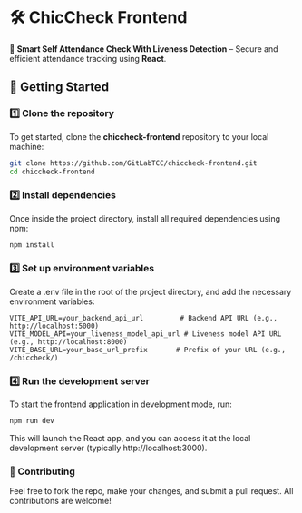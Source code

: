 # 🛠️ ChicCheck Frontend  

🚀 **Smart Self Attendance Check With Liveness Detection** – Secure and efficient attendance tracking using **React**.

## 🚀 Getting Started  

### 1️⃣ Clone the repository  
To get started, clone the **chiccheck-frontend** repository to your local machine:  
```bash
git clone https://github.com/GitLabTCC/chiccheck-frontend.git  
cd chiccheck-frontend
```

### 2️⃣ Install dependencies
Once inside the project directory, install all required dependencies using npm:
```bash
npm install
```

### 3️⃣ Set up environment variables
Create a .env file in the root of the project directory, and add the necessary environment variables:
```env
VITE_API_URL=your_backend_api_url         # Backend API URL (e.g., http://localhost:5000)
VITE_MODEL_API=your_liveness_model_api_url # Liveness model API URL (e.g., http://localhost:8000)
VITE_BASE_URL=your_base_url_prefix       # Prefix of your URL (e.g., /chiccheck/)
```

### 4️⃣ Run the development server
To start the frontend application in development mode, run:
```bash
npm run dev
```
This will launch the React app, and you can access it at the local development server (typically http://localhost:3000).

### 🤝 Contributing
Feel free to fork the repo, make your changes, and submit a pull request. All contributions are welcome!